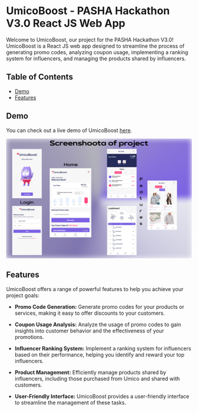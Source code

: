 # UmicoBoost - PASHA Hackathon V3.0 React JS Web App

Welcome to UmicoBoost, our project for the PASHA Hackathon V3.0! UmicoBoost is a React JS web app designed to streamline the process of generating promo codes, analyzing coupon usage, implementing a ranking system for influencers, and managing the products shared by influencers.

## Table of Contents

- [Demo](#demo)
- [Features](#features)

## Demo

You can check out a live demo of UmicoBoost [here](https://umicoconnect.vercel.app/login/step/1).

![App Screenshot](src/assets/img/screenshot.png)

## Features

UmicoBoost offers a range of powerful features to help you achieve your project goals:

- **Promo Code Generation:** Generate promo codes for your products or services, making it easy to offer discounts to your customers.

- **Coupon Usage Analysis:** Analyze the usage of promo codes to gain insights into customer behavior and the effectiveness of your promotions.

- **Influencer Ranking System:** Implement a ranking system for influencers based on their performance, helping you identify and reward your top influencers.

- **Product Management:** Efficiently manage products shared by influencers, including those purchased from Umico and shared with customers.

- **User-Friendly Interface:** UmicoBoost provides a user-friendly interface to streamline the management of these tasks.
